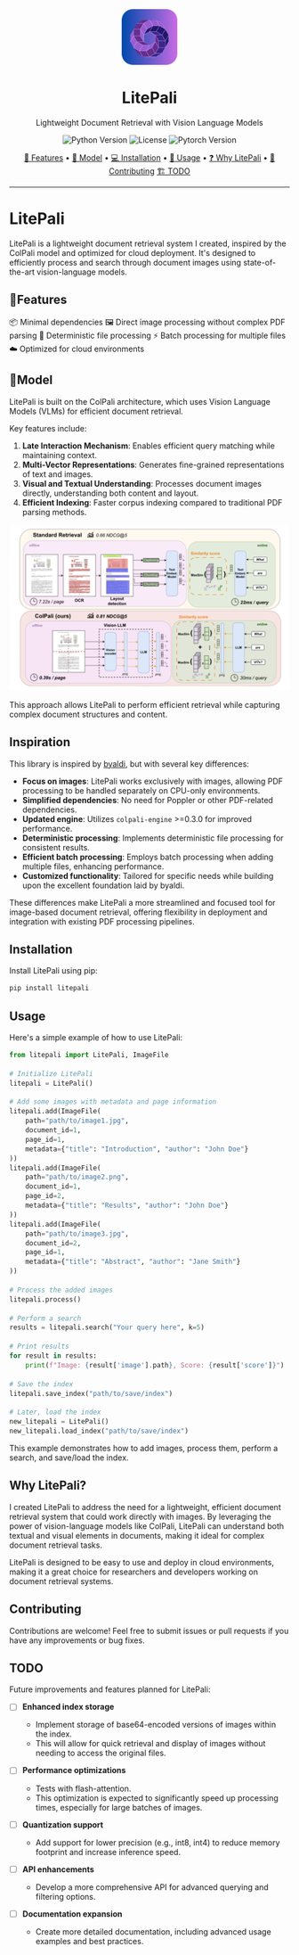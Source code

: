 <div align="center">
  <img src="assets/logo.png" alt="LitePali Logo" width="100"/>
  <h1>LitePali</h1>
  <p>Lightweight Document Retrieval with Vision Language Models</p>
</div>

<p align="center">
  <img src="https://img.shields.io/badge/Python-3.7%2B-blue?logo=python" alt="Python Version">
  <img src="https://img.shields.io/badge/License-MIT-green" alt="License">
  <img src="https://img.shields.io/badge/Pytorch-1.8%2B-orange?logo=pytorch" alt="Pytorch Version">
</p>

<p align="center">
  <a href="#features">🚀 Features</a> •
  <a href="#model">🧠 Model</a> •
  <a href="#installation">💻 Installation</a> •
  <a href="#usage">📘 Usage</a> •
  <a href="#why-litepali">❓ Why LitePali</a> •
  <a href="#contributing">🤝 Contributing</a>
  <a href="#todo">🏗 TODO</a>
</p>

---

# LitePali

LitePali is a lightweight document retrieval system I created, inspired by the ColPali model and optimized for cloud
deployment. It's designed to efficiently process and search through document images using state-of-the-art
vision-language models.

## 🚀Features

📦 Minimal dependencies
🖼️ Direct image processing without complex PDF parsing
🔄 Deterministic file processing
⚡ Batch processing for multiple files
☁️ Optimized for cloud environments

## 🧠Model

LitePali is built on the ColPali architecture, which uses Vision Language Models (VLMs) for efficient document
retrieval.

Key features include:

1. **Late Interaction Mechanism**: Enables efficient query matching while maintaining context.
2. **Multi-Vector Representations**: Generates fine-grained representations of text and images.
3. **Visual and Textual Understanding**: Processes document images directly, understanding both content and layout.
4. **Efficient Indexing**: Faster corpus indexing compared to traditional PDF parsing methods.

![ColPali Architecture](assets/colpali-architecture.png)

This approach allows LitePali to perform efficient retrieval while capturing complex document structures and content.

## Inspiration

This library is inspired by [byaldi](https://github.com/AnswerDotAI/byaldi), but with several key differences:

- **Focus on images**: LitePali works exclusively with images, allowing PDF processing to be handled separately on
  CPU-only environments.
- **Simplified dependencies**: No need for Poppler or other PDF-related dependencies.
- **Updated engine**: Utilizes `colpali-engine` >=0.3.0 for improved performance.
- **Deterministic processing**: Implements deterministic file processing for consistent results.
- **Efficient batch processing**: Employs batch processing when adding multiple files, enhancing performance.
- **Customized functionality**: Tailored for specific needs while building upon the excellent foundation laid by
  byaldi.

These differences make LitePali a more streamlined and focused tool for image-based document retrieval, offering
flexibility in deployment and integration with existing PDF processing pipelines.

## Installation

Install LitePali using pip:

```bash
pip install litepali
```

## Usage

Here's a simple example of how to use LitePali:

```python
from litepali import LitePali, ImageFile

# Initialize LitePali
litepali = LitePali()

# Add some images with metadata and page information
litepali.add(ImageFile(
    path="path/to/image1.jpg",
    document_id=1,
    page_id=1,
    metadata={"title": "Introduction", "author": "John Doe"}
))
litepali.add(ImageFile(
    path="path/to/image2.png",
    document_id=1,
    page_id=2,
    metadata={"title": "Results", "author": "John Doe"}
))
litepali.add(ImageFile(
    path="path/to/image3.jpg",
    document_id=2,
    page_id=1,
    metadata={"title": "Abstract", "author": "Jane Smith"}
))

# Process the added images
litepali.process()

# Perform a search
results = litepali.search("Your query here", k=5)

# Print results
for result in results:
    print(f"Image: {result['image'].path}, Score: {result['score']}")

# Save the index
litepali.save_index("path/to/save/index")

# Later, load the index
new_litepali = LitePali()
new_litepali.load_index("path/to/save/index")
```

This example demonstrates how to add images, process them, perform a search, and save/load the index.

## Why LitePali?

I created LitePali to address the need for a lightweight, efficient document retrieval system that could work directly
with images. By leveraging the power of vision-language models like ColPali, LitePali can understand both textual and
visual elements in documents, making it ideal for complex document retrieval tasks.

LitePali is designed to be easy to use and deploy in cloud environments, making it a great choice for researchers and
developers working on document retrieval systems.

## Contributing

Contributions are welcome! Feel free to submit issues or pull requests if you have any improvements or bug fixes.

## TODO

Future improvements and features planned for LitePali:

- [ ] **Enhanced index storage**
    - Implement storage of base64-encoded versions of images within the index.
    - This will allow for quick retrieval and display of images without needing to access the original files.

- [ ] **Performance optimizations**
    - Tests with flash-attention.
    - This optimization is expected to significantly speed up processing times, especially for large batches of images.

- [ ] **Quantization support**
    - Add support for lower precision (e.g., int8, int4) to reduce memory footprint and increase inference speed.

- [ ] **API enhancements**
    - Develop a more comprehensive API for advanced querying and filtering options.

- [ ] **Documentation expansion**
    - Create more detailed documentation, including advanced usage examples and best practices.
